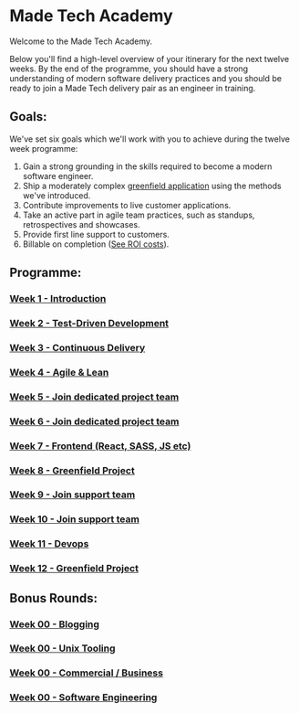 # Made Tech Academy

Welcome to the Made Tech Academy.

Below you'll find a high-level overview of your itinerary for the next twelve weeks. By the end of the programme, you should have a strong understanding of modern software delivery practices and you should be ready to join a Made Tech delivery pair as an engineer in training.

## Goals:

We've set six goals which we'll work with you to achieve during the twelve week programme:

1. Gain a strong grounding in the skills required to become a modern software engineer.
2. Ship a moderately complex [greenfield application](application/2017-greenfield-brief.md) using the methods we've introduced.
3. Contribute improvements to live customer applications.
4. Take an active part in agile team practices, such as standups, retrospectives and showcases.
5. Provide first line support to customers.
6. Billable on completion ([See ROI costs](https://docs.google.com/a/madetech.com/spreadsheets/d/1fc3Z_4iDUnPrxh3x8BBMmyHGfq-E1WAcVlzKluUV0HY/edit?usp=sharing)).

## Programme:
### [Week 1 - Introduction](learn/00_introduction.md)
### [Week 2 - Test-Driven Development](learn/01_tdd.md)
### [Week 3 - Continuous Delivery](learn/02_continuous_delivery.md)
### [Week 4 - Agile & Lean](learn/03_agile_lean.md)
### [Week 5 - Join dedicated project team](learn/05_dedicated_team.md)
### [Week 6 - Join dedicated project team](learn/05_dedicated_team.md)
### [Week 7 - Frontend (React, SASS, JS etc)](learn/07_frontend.md)
### [Week 8 - Greenfield Project](learn/08_greenfield.md)
### [Week 9 - Join support team](learn/09_support.md)
### [Week 10 - Join support team](learn/09_support.md)
### [Week 11 - Devops](learn/11_devops.md)
### [Week 12 - Greenfield Project](learn/_08_greenfield.md)

## Bonus Rounds:
### [Week 00 - Blogging](#)
### [Week 00 - Unix Tooling](#)
### [Week 00 - Commercial / Business](#)
### [Week 00 - Software Engineering](#)
